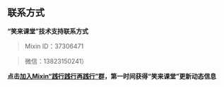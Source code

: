 ## 联系方式

**“笑来课堂”技术支持联系方式**

> Mixin ID：37306471

> 微信：13823150241）

**点击[加入Mixin“践行践行再践行”群](https://mixin.one/codes/02eea385-9f97-497e-9a9e-2540233ca0b8)，第一时间获得“笑来课堂”更新动态信息**
